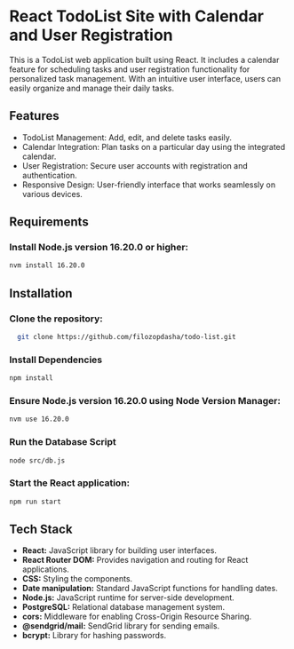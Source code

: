 
# React TodoList Site with Calendar and User Registration

This is a TodoList web application built using React. It includes a calendar feature for scheduling tasks and user registration functionality for personalized task management. With an intuitive user interface, users can easily organize and manage their daily tasks.


## Features

- TodoList Management: Add, edit, and delete tasks easily.
- Calendar Integration: Plan tasks on a particular day using the integrated calendar.
- User Registration: Secure user accounts with registration and authentication.
- Responsive Design: User-friendly interface that works seamlessly on various devices.
## Requirements
### Install Node.js version 16.20.0 or higher:
```bash
nvm install 16.20.0
```
## Installation

### Clone the repository:
```bash
  git clone https://github.com/filozopdasha/todo-list.git
```
    
### Install Dependencies
```bash
npm install
```
### Ensure Node.js version 16.20.0 using Node Version Manager:
```bash
nvm use 16.20.0
```

 ### Run the Database Script
 ```bash
node src/db.js
``` 

 ### Start the React application:
```bash
npm run start
```

## Tech Stack

- **React:** JavaScript library for building user interfaces.
- **React Router DOM:** Provides navigation and routing for React applications.
- **CSS:** Styling the components.
- **Date manipulation:** Standard JavaScript functions for handling dates.
- **Node.js:** JavaScript runtime for server-side development.
- **PostgreSQL:** Relational database management system.
- **cors:** Middleware for enabling Cross-Origin Resource Sharing.
- **@sendgrid/mail:** SendGrid library for sending emails.
- **bcrypt:** Library for hashing passwords.